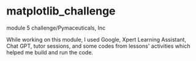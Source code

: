 # matplotlib_challenge
module 5 challenge/Pymaceuticals, Inc





















While working on this module, I used Google, Xpert Learning Assistant, Chat GPT, tutor sessions, and some codes from lessons' activities which helped me build and run the code.
